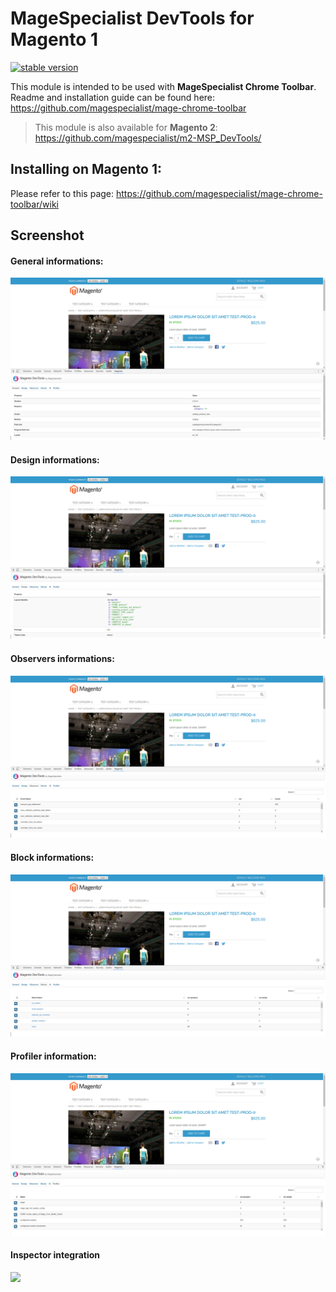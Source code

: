 # MageSpecialist DevTools for Magento 1

[![stable version](https://img.shields.io/badge/stable%20version-0.1.10-blue.svg?style=flat-square)](https://github.com/magespecialist/m1-MSP_DevTools/releases)

This module is intended to be used with **MageSpecialist Chrome Toolbar**.<br />
Readme and installation guide can be found here: https://github.com/magespecialist/mage-chrome-toolbar

> This module is also available for **Magento 2**: https://github.com/magespecialist/m2-MSP_DevTools/

## Installing on Magento 1:
Please refer to this page: https://github.com/magespecialist/mage-chrome-toolbar/wiki

## Screenshot

#### General informations:
[![general](screenshoots/m1-general-tab.png)](screenshoots/m1-general-tab.png)

#### Design informations: 
[![design](screenshoots/m1-design-tab.png)](screenshoots/m1-design-tab.png)

#### Observers informations:
[![observers](screenshoots/m1-observers-tab.png)](screenshoots/m1-observers-tab.png)

#### Block informations:
[![block](screenshoots/m1-blocks-tab.png)](screenshoots/m1-blocks-tab.png)

#### Profiler information:
[![profiler](screenshoots/m1-profiler-tab.png)](screenshoots/m1-profiler-tab.png)

#### Inspector integration
<img src="https://raw.githubusercontent.com/magespecialist/mage-chrome-toolbar/master/screenshots/main2.png" width="480" />
